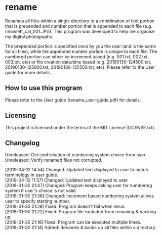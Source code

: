 # rename
Renames all files within a single directory to a combination of text portion that is prepended and number portion that is appended to each file (e.g. nhowlett_cat_001.JPG). This program was developed to help me organise my digital photographs.

The prepended portion is specified once by you the user (and is the same for all files), while the appended number portion is unique to each file. The numbered portion can either be increment based (e.g. 001.txt, 002.txt, 003.txt, etc) or file creation date/time based (e.g. 20190130-124500.txt, 20190130-125000.txt, 20190130-125500.txt, etc). Please refer to the User guide for more details.

## How to use this program
Please refer to the User guide (rename_user-guide.pdf) for details.

## Licensing
This project is licensed under the terms of the MIT License (LICENSE.txt).

## Changelog
Unreleased: Get confirmation of numbering system choice from user.  
Unreleased: Verify renamed files not corrupted.  

[2019-04-12 14:54] Changed: Updated text displayed to user to match terminology in user guide.  
[2019-04-12 11:57] Changed: Updated text displayed to user.  
[2018-01-30 21:47] Changed: Program keeps asking user for numbering system if user's choice is not valid.  
[2018-01-30 21:36] Changed: Increment based numbering system allows user to specify starting number.  
[2018-01-30 21:28] Fixed: Program doesn't fail when rerun.  
[2018-01-30 21:22] Fixed: Program file excluded from renaming & backing up.  
[2018-01-30 21:18] Fixed: Program can be executed multiple times.  
[2018-01-30 21:14] Added: Renames & backs up all files within a directory.